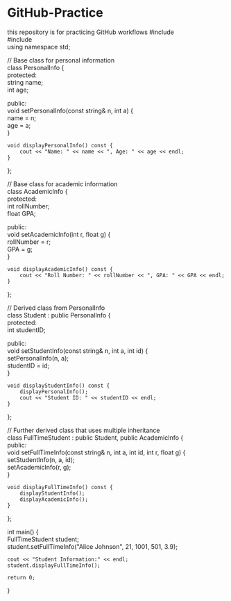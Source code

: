# GitHub-Practice
this repository is for practicing  GitHub workflows
#include <iostream>  
#include <string>  
using namespace std;  

// Base class for personal information  
class PersonalInfo {  
protected:  
    string name;  
    int age;  

public:  
    void setPersonalInfo(const string& n, int a) {  
        name = n;  
        age = a;  
    }  

    void displayPersonalInfo() const {  
        cout << "Name: " << name << ", Age: " << age << endl;  
    }  
};  

// Base class for academic information  
class AcademicInfo {  
protected:  
    int rollNumber;  
    float GPA;  

public:  
    void setAcademicInfo(int r, float g) {  
        rollNumber = r;  
        GPA = g;  
    }  

    void displayAcademicInfo() const {  
        cout << "Roll Number: " << rollNumber << ", GPA: " << GPA << endl;  
    }  
};  

// Derived class from PersonalInfo  
class Student : public PersonalInfo {  
protected:  
    int studentID;  

public:  
    void setStudentInfo(const string& n, int a, int id) {  
        setPersonalInfo(n, a);  
        studentID = id;  
    }  

    void displayStudentInfo() const {  
        displayPersonalInfo();  
        cout << "Student ID: " << studentID << endl;  
    }  
};  

// Further derived class that uses multiple inheritance  
class FullTimeStudent : public Student, public AcademicInfo {  
public:  
    void setFullTimeInfo(const string& n, int a, int id, int r, float g) {  
        setStudentInfo(n, a, id);  
        setAcademicInfo(r, g);  
    }  

    void displayFullTimeInfo() const {  
        displayStudentInfo();  
        displayAcademicInfo();  
    }  
};  

int main() {  
    FullTimeStudent student;  
    student.setFullTimeInfo("Alice Johnson", 21, 1001, 501, 3.9);  
    
    cout << "Student Information:" << endl;  
    student.displayFullTimeInfo();  

    return 0;  
}